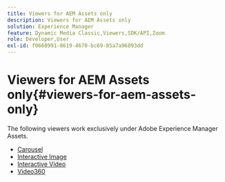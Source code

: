 ```yaml
---
title: Viewers for AEM Assets only
description: Viewers for AEM Assets only
solution: Experience Manager
feature: Dynamic Media Classic,Viewers,SDK/API,Zoom
role: Developer,User
exl-id: f0668991-8619-4670-bc69-85a7a96893dd
---
```

# Viewers for AEM Assets only{#viewers-for-aem-assets-only}

The following viewers work exclusively under Adobe Experience Manager Assets. 

* [Carousel](c-html5-aem-carousel/c-html5-aem-carousel.md)
* [Interactive Image](c-html5-aem-interactive-images/c-html5-aem-interactive-images.md)
* [Interactive Video](c-html5-aem-int-video/c-html5-aem-int-video.md)
* [Video360](c-html5-aem-video360/c-html5-aem-video360.md)
